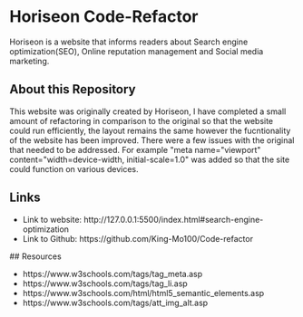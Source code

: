 # Horiseon Code-Refactor 

Horiseon is a website that informs readers about Search engine optimization(SEO), Online reputation management and Social media marketing.

## About this Repository
This website was originally created by Horiseon, I have completed a small amount of refactoring in comparison to the original so that the website could run efficiently, the layout remains the same however the fucntionality of the website has been improved.  There were a few issues with the original that needed to be addressed.  For example "meta name="viewport" content="width=device-width, initial-scale=1.0" was added so that the site could function on various devices.


## Links
<ul>
<li>Link to website: http://127.0.0.1:5500/index.html#search-engine-optimization</li>
<li>Link to Github: https://github.com/King-Mo100/Code-refactor</li>
</ul>
## Resources
<ul>
<li>https://www.w3schools.com/tags/tag_meta.asp</li>
<li>https://www.w3schools.com/tags/tag_li.asp</li>
<li>https://www.w3schools.com/html/html5_semantic_elements.asp</li>
<li>https://www.w3schools.com/tags/att_img_alt.asp</li>
</ul>